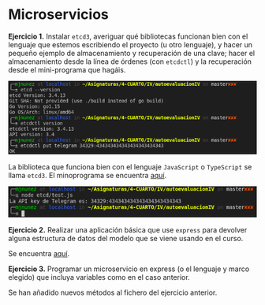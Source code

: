 # Microservicios

**Ejercicio 1.** Instalar `etcd3`, averiguar qué bibliotecas funcionan bien con el lenguaje que estemos escribiendo el proyecto (u otro lenguaje), y hacer un pequeño ejemplo de almacenamiento y recuperación de una clave; hacer el almacenamiento desde la línea de órdenes (con `etcdctl`) y la recuperación desde el mini-programa que hagáis.

![](img/tema5/etcd3.png)

La biblioteca que funciona bien con el lenguaje `JavaScript` o `TypeScript` se llama `etcd3`. El minoprograma se encuentra [aquí](../etcd/test.js).

![](img/tema5/miniprograma.png)

**Ejercicio 2.** Realizar una aplicación básica que use `express` para devolver alguna estructura de datos del modelo que se viene usando en el curso.

Se encuentra [aquí](../express/miniapi.js).

**Ejercicio 3.** Programar un microservicio en express (o el lenguaje y marco elegido) que incluya variables como en el caso anterior.

Se han añadido nuevos métodos al fichero del ejercicio anterior.